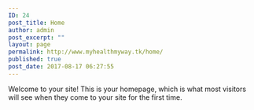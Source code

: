 ```yaml
---
ID: 24
post_title: Home
author: admin
post_excerpt: ""
layout: page
permalink: http://www.myhealthmyway.tk/home/
published: true
post_date: 2017-08-17 06:27:55
---
```

Welcome to your site! This is your homepage, which is what most visitors will see when they come to your site for the first time.
